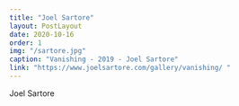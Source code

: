 ```yaml
---
title: "Joel Sartore"
layout: PostLayout
date: 2020-10-16
order: 1
img: "/sartore.jpg"
caption: "Vanishing - 2019 - Joel Sartore"
link: "https://www.joelsartore.com/gallery/vanishing/ "
---
```


Joel Sartore
